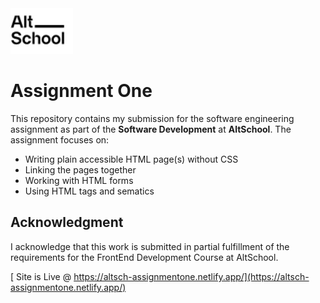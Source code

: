 <img src="asset/AltSchool-Logo.jpg" alt="" style="width: 100px" />

# Assignment One

This repository contains my submission for the software engineering assignment as part of the **Software Development** at **AltSchool**. The assignment focuses on:

- Writing plain accessible HTML page(s) without CSS
- Linking the pages together
- Working with HTML forms
- Using HTML tags and sematics

## Acknowledgment

I acknowledge that this work is submitted in partial fulfillment of the requirements for the FrontEnd Development Course at AltSchool.

[ Site is Live @ https://altsch-assignmentone.netlify.app/](https://altsch-assignmentone.netlify.app/)
